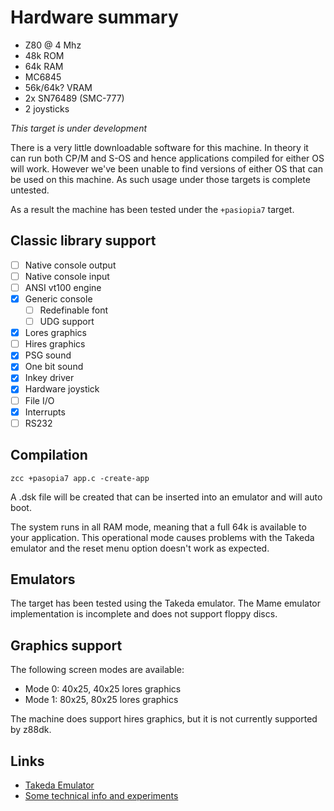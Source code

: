 # Hardware summary

* Z80 @ 4 Mhz
* 48k ROM 
* 64k RAM
* MC6845 
* 56k/64k? VRAM
* 2x SN76489 (SMC-777)
* 2 joysticks

_This target is under development_

There is a very little downloadable software for this machine. In theory it can run both CP/M and S-OS and hence applications compiled for either OS will work. However we've been unable to find versions of either OS that can be used on this machine. As such usage under those targets is complete untested.

As a result the machine has been tested under the `+pasiopia7` target.

## Classic library support

* [ ] Native console output
* [ ] Native console input
* [ ] ANSI vt100 engine
* [x] Generic console
    * [ ] Redefinable font 
    * [ ] UDG support
* [x] Lores graphics
* [ ] Hires graphics
* [x] PSG sound
* [x] One bit sound
* [x] Inkey driver
* [x] Hardware joystick
* [ ] File I/O
* [x] Interrupts
* [ ] RS232

## Compilation

    zcc +pasopia7 app.c -create-app

A .dsk file will be created that can be inserted into an emulator and will auto boot.

The system runs in all RAM mode, meaning that a full 64k is available to your application. This operational mode causes problems with the Takeda emulator and the reset menu option doesn't work as expected.

## Emulators

The target has been tested using the Takeda emulator. The Mame emulator implementation is incomplete and does not support floppy discs.

## Graphics support

The following screen modes are available:

* Mode 0: 40x25, 40x25 lores graphics
* Mode 1: 80x25, 80x25 lores graphics

The machine does support hires graphics, but it is not currently supported by z88dk.

## Links

* [Takeda Emulator](http://takeda-toshiya.my.coocan.jp/index.html)
* [Some technical info and experiments](https://pasopia700.blogspot.com)